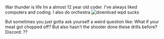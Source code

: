 War thunder is life
Im a almost 12 year old coder. I've always liked computers and coding. I also do orchestra
![download](https://github.com/user-attachments/assets/670728fe-5c2d-46f8-9200-7d09b029d4fe) wpd sucks

But sometimes you just gotta ask yourself a weird question like: 
What if your meat got chopped off?
But also hasn't the shooter done these drills before? 
Discord: ??
